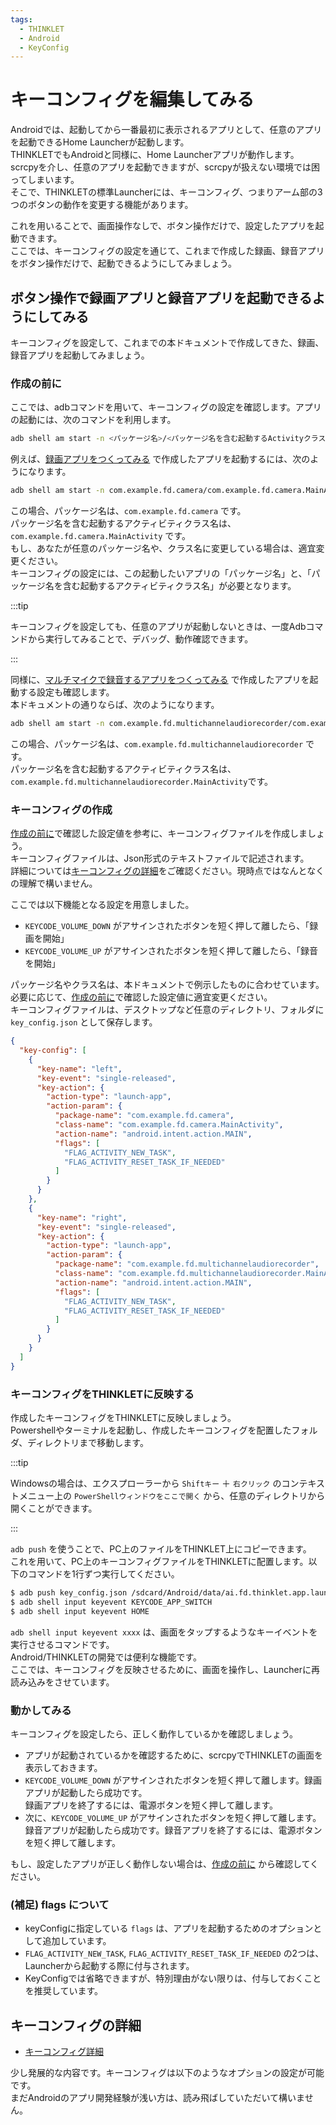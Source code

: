 ```yaml
---
tags:
  - THINKLET
  - Android
  - KeyConfig
---
```


# キーコンフィグを編集してみる
Androidでは、起動してから一番最初に表示されるアプリとして、任意のアプリを起動できるHome Launcherが起動します。  
THINKLETでもAndroidと同様に、Home Launcherアプリが動作します。  
scrcpyを介し、任意のアプリを起動できますが、scrcpyが扱えない環境では困ってしまいます。  
そこで、THINKLETの標準Launcherには、キーコンフィグ、つまりアーム部の3つのボタンの動作を変更する機能があります。

これを用いることで、画面操作なしで、ボタン操作だけで、設定したアプリを起動できます。  
ここでは、キーコンフィグの設定を通じて、これまで作成した録画、録音アプリをボタン操作だけで、起動できるようにしてみましょう。

## ボタン操作で録画アプリと録音アプリを起動できるようにしてみる
キーコンフィグを設定して、これまでの本ドキュメントで作成してきた、録画、録音アプリを起動してみましょう。
### 作成の前に
ここでは、adbコマンドを用いて、キーコンフィグの設定を確認します。アプリの起動には、次のコマンドを利用します。

  ```bash
  adb shell am start -n <パッケージ名>/<パッケージ名を含む起動するActivityクラス名>
  ```

例えば、[録画アプリをつくってみる](./4_buildRecord.md) で作成したアプリを起動するには、次のようになります。

  ```bash
  adb shell am start -n com.example.fd.camera/com.example.fd.camera.MainActivity
  ```

この場合、パッケージ名は、`com.example.fd.camera` です。  
パッケージ名を含む起動するアクティビティクラス名は、 `com.example.fd.camera.MainActivity` です。  
もし、あなたが任意のパッケージ名や、クラス名に変更している場合は、適宜変更ください。  
キーコンフィグの設定には、この起動したいアプリの「パッケージ名」と、「パッケージ名を含む起動するアクティビティクラス名」が必要となります。

:::tip

キーコンフィグを設定しても、任意のアプリが起動しないときは、一度Adbコマンドから実行してみることで、デバッグ、動作確認できます。

:::

同様に、[マルチマイクで録音するアプリをつくってみる](./5_buildMultiMic.md) で作成したアプリを起動する設定も確認します。  
本ドキュメントの通りならば、次のようになります。

  ```bash
  adb shell am start -n com.example.fd.multichannelaudiorecorder/com.example.fd.multichannelaudiorecorder.MainActivity
  ```

この場合、パッケージ名は、`com.example.fd.multichannelaudiorecorder` です。  
パッケージ名を含む起動するアクティビティクラス名は、 `com.example.fd.multichannelaudiorecorder.MainActivity`です。

### キーコンフィグの作成
[作成の前に](#作成の前に)で確認した設定値を参考に、キーコンフィグファイルを作成しましょう。  
キーコンフィグファイルは、Json形式のテキストファイルで記述されます。  
詳細については[キーコンフィグの詳細](#キーコンフィグの詳細)をご確認ください。現時点ではなんとなくの理解で構いません。

ここでは以下機能となる設定を用意しました。
- `KEYCODE_VOLUME_DOWN` がアサインされたボタンを短く押して離したら、「録画を開始」
- `KEYCODE_VOLUME_UP` がアサインされたボタンを短く押して離したら、「録音を開始」

パッケージ名やクラス名は、本ドキュメントで例示したものに合わせています。  
必要に応じて、[作成の前に](#作成の前に)で確認した設定値に適宜変更ください。  
キーコンフィグファイルは、デスクトップなど任意のディレクトリ、フォルダに `key_config.json` として保存します。

  ```json
  {
    "key-config": [
      {
        "key-name": "left",
        "key-event": "single-released",
        "key-action": {
          "action-type": "launch-app",
          "action-param": {
            "package-name": "com.example.fd.camera",
            "class-name": "com.example.fd.camera.MainActivity",
            "action-name": "android.intent.action.MAIN",
            "flags": [
              "FLAG_ACTIVITY_NEW_TASK",
              "FLAG_ACTIVITY_RESET_TASK_IF_NEEDED"
            ]
          }
        }
      },
      {
        "key-name": "right",
        "key-event": "single-released",
        "key-action": {
          "action-type": "launch-app",
          "action-param": {
            "package-name": "com.example.fd.multichannelaudiorecorder",
            "class-name": "com.example.fd.multichannelaudiorecorder.MainActivity",
            "action-name": "android.intent.action.MAIN",
            "flags": [
              "FLAG_ACTIVITY_NEW_TASK",
              "FLAG_ACTIVITY_RESET_TASK_IF_NEEDED"
            ]
          }
        }
      }
    ]
  }
  ```

### キーコンフィグをTHINKLETに反映する
作成したキーコンフィグをTHINKLETに反映しましょう。  
Powershellやターミナルを起動し、作成したキーコンフィグを配置したフォルダ、ディレクトリまで移動します。

:::tip

Windowsの場合は、エクスプローラーから `Shiftキー` ＋ `右クリック` 
のコンテキストメニュー上の `PowerShellウィンドウをここで開く` から、任意のディレクトリから開くことができます。

:::

`adb push` を使うことで、PC上のファイルをTHINKLET上にコピーできます。  
これを用いて、PC上のキーコンフィグファイルをTHINKLETに配置します。以下のコマンドを1行ずつ実行してください。

  ```bash
  $ adb push key_config.json /sdcard/Android/data/ai.fd.thinklet.app.launcher/files/key_config.json
  $ adb shell input keyevent KEYCODE_APP_SWITCH
  $ adb shell input keyevent HOME
  ```

`adb shell input keyevent xxxx` は、画面をタップするようなキーイベントを実行させるコマンドです。  
Android/THINKLETの開発では便利な機能です。     
ここでは、キーコンフィグを反映させるために、画面を操作し、Launcherに再読み込みをさせています。
### 動かしてみる
キーコンフィグを設定したら、正しく動作しているかを確認しましょう。
- アプリが起動されているかを確認するために、scrcpyでTHINKLETの画面を表示しておきます。
- `KEYCODE_VOLUME_DOWN` がアサインされたボタンを短く押して離します。録画アプリが起動したら成功です。  
録画アプリを終了するには、電源ボタンを短く押して離します。
- 次に、`KEYCODE_VOLUME_UP` がアサインされたボタンを短く押して離します。  
録音アプリが起動したら成功です。録音アプリを終了するには、電源ボタンを短く押して離します。

もし、設定したアプリが正しく動作しない場合は、[作成の前に](#作成の前に) から確認してください。

### (補足) flags について
- keyConfigに指定している `flags` は、アプリを起動するためのオプションとして追加しています。
- `FLAG_ACTIVITY_NEW_TASK`, `FLAG_ACTIVITY_RESET_TASK_IF_NEEDED` の2つは、Launcherから起動する際に付与されます。
- KeyConfigでは省略できますが、特別理由がない限りは、付与しておくことを推奨しています。

## キーコンフィグの詳細
- [キーコンフィグ詳細](../keyConfig/keyConfig.md)

少し発展的な内容です。キーコンフィグは以下のようなオプションの設定が可能です。  
まだAndroidのアプリ開発経験が浅い方は、読み飛ばしていただいて構いません。

